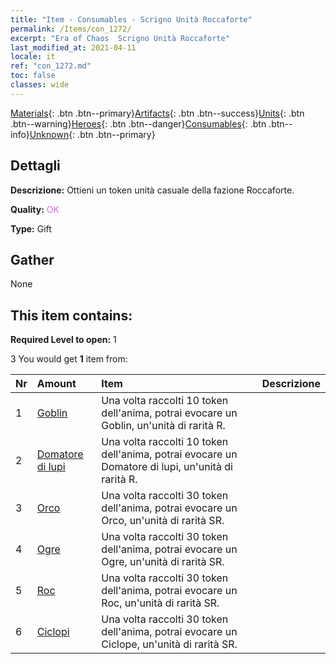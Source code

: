 ```yaml
---
title: "Item - Consumables - Scrigno Unità Roccaforte"
permalink: /Items/con_1272/
excerpt: "Era of Chaos  Scrigno Unità Roccaforte"
last_modified_at: 2021-04-11
locale: it
ref: "con_1272.md"
toc: false
classes: wide
---
```

 [Materials](/it/Items/){: .btn .btn--primary}[Artifacts](/it/Items/Artifacts/){: .btn .btn--success}[Units](/it/Items/Units/){: .btn .btn--warning}[Heroes](/it/Items/Heroes/){: .btn .btn--danger}[Consumables](/it/Items/Consumables/){: .btn .btn--info}[Unknown](/it/Items/Unknown/){: .btn .btn--primary}

## Dettagli
 **Descrizione:** Ottieni un token unità casuale della fazione Roccaforte.

 **Quality:** <span style="color: #DA70D6">OK</span>

 **Type:** Gift

## Gather

  None

## This item contains:

 **Required Level to open:** 1

 3 You would get **1** item  from:

  | Nr | Amount |     Item    | Descrizione |
  |:---|:-------|:------------|:-----------:|
  | 1 | [Goblin](/it/Items/unt_217/) | Una volta raccolti 10 token dell'anima, potrai evocare un Goblin, un'unità di rarità R. | 
  | 2 | [Domatore di lupi](/it/Items/unt_218/) | Una volta raccolti 10 token dell'anima, potrai evocare un Domatore di lupi, un'unità di rarità R. | 
  | 3 | [Orco](/it/Items/unt_219/) | Una volta raccolti 30 token dell'anima, potrai evocare un Orco, un'unità di rarità SR. | 
  | 4 | [Ogre](/it/Items/unt_220/) | Una volta raccolti 30 token dell'anima, potrai evocare un Ogre, un'unità di rarità SR. | 
  | 5 | [Roc](/it/Items/unt_221/) | Una volta raccolti 30 token dell'anima, potrai evocare un Roc, un'unità di rarità SR. | 
  | 6 | [Ciclopi](/it/Items/unt_222/) | Una volta raccolti 30 token dell'anima, potrai evocare un Ciclope, un'unità di rarità SR. | 
